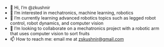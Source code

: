 - 👋 Hi, I’m @zkushnir
- 👀 I’m interested in mechatronics, machine learning, robotics
- 🌱 I’m currently learning advanced robotics topics such as legged robot control, robot dynamics, and computer vision
- 💞️ I’m looking to collaborate on a mechatronics project with a robotic arm that uses computer vision to sort fruits 
- 📫 How to reach me: email me at zskushnir@gmail.com

<!---
zkushnir/zkushnir is a ✨ special ✨ repository because its `README.md` (this file) appears on your GitHub profile.
You can click the Preview link to take a look at your changes.
--->
